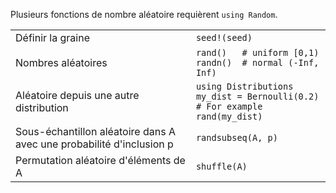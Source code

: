 Plusieurs fonctions de nombre aléatoire requièrent `using Random`.

|                                  |                                                               |
| -------------------------------- | ------------------------------------------------------------- |
| Définir la graine                | `seed!(seed)`                                                 |
| Nombres aléatoires               | `rand()   # uniform [0,1)`<br>`randn()  # normal (-Inf, Inf)` |
| Aléatoire depuis une autre distribution | `using Distributions`<br>`my_dist = Bernoulli(0.2) # For example`<br>`rand(my_dist)` |
| Sous-échantillon aléatoire dans A avec une probabilité d'inclusion p | `randsubseq(A, p)`               |
| Permutation aléatoire d'éléments de A | `shuffle(A)`                                                  |
